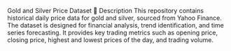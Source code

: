 
Gold and Silver Price Dataset
📄 Description
This repository contains historical daily price data for gold and silver, sourced from Yahoo Finance. The dataset is designed for financial analysis, trend identification, and time series forecasting. It provides key trading metrics such as opening price, closing price, highest and lowest prices of the day, and trading volume.
